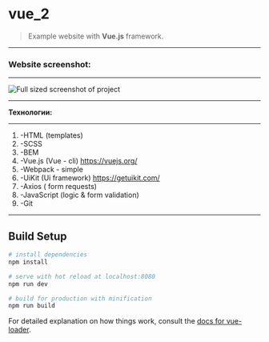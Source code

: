 # vue_2

> Example website with **Vue.js** framework.
***
### Website screenshot:
***
![Full sized screenshot of project](https://github.com/Froze96/Vue-project/blob/master/src/assets/vue.png)
***
**Технологии:**
***
1. -HTML (templates)
2. -SCSS
3. -BEM
4. -Vue.js (Vue - cli) <https://vuejs.org/>
5. -Webpack - simple
6. -UiKit (Ui framework) <https://getuikit.com/>
7. -Axios (  form requests)
8. -JavaScript  (logic & form validation)
9. -Git
***





## Build Setup

``` bash
# install dependencies
npm install

# serve with hot reload at localhost:8080
npm run dev

# build for production with minification
npm run build
```

For detailed explanation on how things work, consult the [docs for vue-loader](http://vuejs.github.io/vue-loader).
